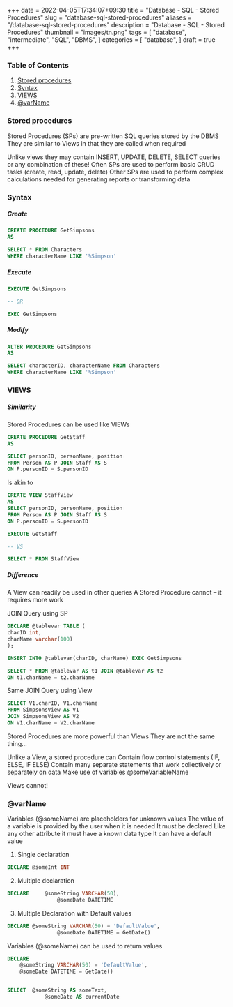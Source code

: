 +++
date = 2022-04-05T17:34:07+09:30
title = "Database - SQL - Stored Procedures"
slug = "database-sql-stored-procedures"
aliases = "/database-sql-stored-procedures"
description = "Database - SQL - Stored Procedures"
thumbnail = "images/tn.png"
tags = [
    "database",
    "intermediate",
    "SQL",
    "DBMS",
]
categories = [
    "database",
]
draft = true
+++

### Table of Contents

1. [Stored procedures](#stored-procedures)
1. [Syntax](#syntax)
1. [VIEWS](#views)
1. [@varName](#varname)

### Stored procedures

Stored Procedures (SPs) are pre-written SQL queries stored by the DBMS They are
similar to Views in that they are called when required

Unlike views they may contain INSERT, UPDATE, DELETE, SELECT queries or any
combination of these! Often SPs are used to perform basic CRUD tasks (create,
read, update, delete) Other SPs are used to perform complex calculations needed
for generating reports or transforming data

### Syntax

##### Create
```sql
CREATE PROCEDURE GetSimpsons
AS

SELECT * FROM Characters
WHERE characterName LIKE '%Simpson'
```

##### Execute

```sql
EXECUTE GetSimpsons

-- OR

EXEC GetSimpsons
```

##### Modify

```sql
ALTER PROCEDURE GetSimpsons
AS

SELECT characterID, characterName FROM Characters
WHERE characterName LIKE '%Simpson'
```

### VIEWS

##### Similarity
Stored Procedures can be used like VIEWs

```sql
CREATE PROCEDURE GetStaff
AS

SELECT personID, personName, position
FROM Person AS P JOIN Staff AS S
ON P.personID = S.personID
```

Is akin to

```sql
CREATE VIEW StaffView
AS
SELECT personID, personName, position
FROM Person AS P JOIN Staff AS S
ON P.personID = S.personID
```

```sql
EXECUTE GetStaff

-- VS

SELECT * FROM StaffView
```

##### Difference

A View can readily be used in other queries
A Stored Procedure cannot – it requires more work

JOIN Query using SP

```sql
DECLARE @tablevar TABLE (
charID int,
charName varchar(100)
);

INSERT INTO @tablevar(charID, charName) EXEC GetSimpsons

SELECT * FROM @tablevar AS t1 JOIN @tablevar AS t2
ON t1.charName = t2.charName
```

Same JOIN Query using View

```sql
SELECT V1.charID, V1.charName
FROM SimpsonsView AS V1
JOIN SimpsonsView AS V2
ON V1.charName = V2.charName
```

Stored Procedures are more powerful than Views
They are not the same thing…

Unlike a View, a stored procedure can
Contain flow control statements (IF, ELSE, IF ELSE)
Contain many separate statements that work collectively or separately on data
Make use of variables
@someVariableName

Views cannot!

### @varName

Variables (@someName) are placeholders for unknown values
The value of a variable is provided by the user when it is needed
It must be declared
Like any other attribute it must have a known data type
It can have a default value

1. Single declaration

```sql
DECLARE @someInt INT
```

2. Multiple declaration

```sql
DECLARE 	@someString VARCHAR(50),
				@someDate DATETIME
```

3. Multiple Declaration with Default values

```sql
DECLARE	@someString VARCHAR(50) = 'DefaultValue',
			 	@someDate DATETIME = GetDate()
```

Variables (@someName) can be used to return values

```sql
DECLARE
	@someString VARCHAR(50) = 'DefaultValue',
 	@someDate DATETIME = GetDate()


SELECT 	@someString AS someText,
			@someDate AS currentDate
```
